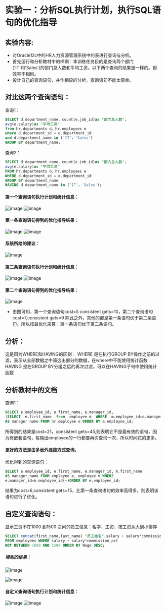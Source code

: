 # 实验一：分析SQL执行计划，执行SQL语句的优化指导

## 实验内容:
- 对Oracle12c中的HR人力资源管理系统中的表进行查询与分析。
- 首先运行和分析教材中的样例：本训练任务目的是查询两个部门('IT'和'Sales')的部门总人数和平均工资，以下两个查询的结果是一样的。但效率不相同。
- 设计自己的查询语句，并作相应的分析，查询语句不能太简单。

## 对比这两个查询语句：

查询1：
```SQL
SELECT d.department_name，count(e.job_id)as "部门总人数"，
avg(e.salary)as "平均工资"
from hr.departments d，hr.employees e
where d.department_id = e.department_id
and d.department_name in ('IT'，'Sales')
GROUP BY department_name;
```
查询2：
```SQL
SELECT d.department_name，count(e.job_id)as "部门总人数"，
avg(e.salary)as "平均工资"
FROM hr.departments d，hr.employees e
WHERE d.department_id = e.department_id
GROUP BY department_name
HAVING d.department_name in ('IT'，'Sales');
```
#### 第一个查询语句执行计划和统计信息：
![image](https://github.com/Landy7/Oracle/blob/master/SH1.png)
![image](https://github.com/Landy7/Oracle/blob/master/SH11.png)

#### 第一条查询语句得到的优化指导结果：
![image](https://github.com/Landy7/Oracle/blob/master/%E5%AE%9E%E9%AA%8C%E4%B8%80%E4%B8%80.png)
![image](https://github.com/Landy7/Oracle/blob/master/%E5%AE%9E%E9%AA%8C111111111111.png)

#### 系统所给的建议：
![image](https://github.com/Landy7/Oracle/blob/master/%E5%AE%9E%E9%AA%8C%E4%B8%80.png)

#### 第二条查询语句执行计划和统计信息：
![image](https://github.com/Landy7/Oracle/blob/master/SH2.png)
![image](https://github.com/Landy7/Oracle/blob/master/SH22.png)

#### 第二个查询语句得到的优化指导结果：
![image](https://github.com/Landy7/Oracle/blob/master/%E5%AE%9E%E9%AA%8C1-222.png)

- 由图可知，第一个查询语句cost=5 consistent gets=10，第二个查询语句cost=7,consistent gets=9
除此之外，其他的都是第一条语句优于第二条语句。所以按最优化来算：第一条语句优于第二条语句。

## 分析：
这是因为WHERE和HAVING的区别：
WHERE 是在执行GROUP BY操作之前的过滤，表示从全部数据之中筛选出部分的数据，在where中不能使用统计函数
HAVING 是在GROUP BY分组之后的再次过滤，可以在HAVING子句中使用统计函数
## 分析教材中的文档

查询1：
```SQL
SELECT e.employee_id, e.first_name, e.manager_id,
(SELECT  m.first_name  from  employee m  WHERE  m.employee_id=e.manager_id)
AS manager name FROM hr.employee e ORDER BY e.employee_id;
```
 所得到的结果是cost=21，consistent gets=45,则表明它不是最有效的语句，因为有嵌套语句，每输出employee的一行都要再次查询一次，所以时间花的更多。
#### 更好的方法是由多表外连接方式查询。

优化得到的查询语句：
```SQL
SELECT e.employee_id, e.first_name, e.manager_id, m.first_name
AS manager_name FROM employee e, employee m WHERE
e.manager_id=m.employee_id(+)ORDER BY e.employee_id;
```
结果为cost=6,consistent gets=15，比第一条查询语句的效率高得多，则表明该语句进行了优化。

## 自定义查询语句：

显示工资不在1000 到1500 之间的员工信息：名字、工资，按工资从大到小排序
```SQL
SELECT concat(first_name,last_name) "员工姓名",salary + salary*commission_pct AS Wage 
FROM employees WHERE salary + salary*commission_pct 
NOT BETWEEN 1000 AND 1500 ORDER BY Wage DESC;
```
##### 得到的结果：
![image](https://github.com/Landy7/Oracle/blob/master/%E5%AE%9E%E9%AA%8C1-3.png)

![image](https://github.com/Landy7/Oracle/blob/master/%E5%AE%9E%E9%AA%8C1-33.png)

#### 自定义查询语句执行计划和统计信息：
![image](https://github.com/Landy7/Oracle/blob/master/SH3.png)
![image](https://github.com/Landy7/Oracle/blob/master/SH33.png)




